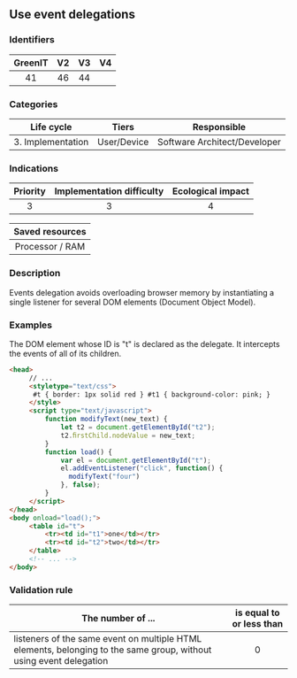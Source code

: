 ## Use event delegations

### Identifiers

| GreenIT |  V2  |  V3  |  V4  |
|:-------:|:----:|:----:|:----:|
|  41    | 46  | 44  |      |

### Categories

| Life cycle |  Tiers  |  Responsible  |
|:---------:|:----:|:----:|
| 3. Implementation | User/Device | Software Architect/Developer |

### Indications

| Priority |      Implementation difficulty       |  Ecological impact    |
|:-------------------:|:-------------------------:|:---------------------:|
| 3 | 3 | 4 |

|Saved resources                                    |
|:----------------------------------------------------------:|
| Processor / RAM   |

### Description

Events delegation avoids overloading browser memory by instantiating a single listener for several DOM elements (Document Object Model).

### Examples
The DOM element whose ID is "t" is declared as the delegate.
It intercepts the events of all of its children.
```html
<head>
     // ...
     <styletype="text/css">
      #t { border: 1px solid red } #t1 { background-color: pink; }
     </style>
     <script type="text/javascript">
         function modifyText(new_text) {
             let t2 = document.getElementById("t2");
             t2.ﬁrstChild.nodeValue = new_text;
         }
         function load() {
             var el = document.getElementById("t");
             el.addEventListener("click", function() {
               modifyText("four")
             }, false);
         }
     </script>
</head>
<body onload="load();">
     <table id="t">
         <tr><td id="t1">one</td></tr>
         <tr><td id="t2">two</td></tr>
     </table>
     <!-- ... -->
</body>
```

### Validation rule

| The number of ...     | is equal to or less than   |  
|-------------------|:-------------------------:|
| listeners of the same event on multiple HTML elements, belonging to the same group, without using event delegation  | 0  |
